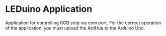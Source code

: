 # LEDuino Application

Application for controlling RGB strip via com port.
For the correct operation of the application, you must upload the ArdHue to the Arduino Uno.
